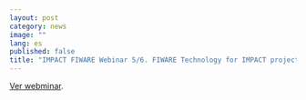 ```yaml
---
layout: post
category: news
image: ""
lang: es
published: false
title: "IMPACT FIWARE Webinar 5/6. FIWARE Technology for IMPACT projects: ORION Context Broker"
---
```



<a href="https://www.youtube.com/watch?v=xYxzGBnWdVc" target="_blank"><i class="icon-s-youtube"></i> Ver webminar</a>.

<br>


<br>
<br>
<br>
<br>
<br>
<br>
<br>
<br>
<br>
<br>
<br>

 
